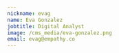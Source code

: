 ```yaml
---
nickname: evag
name: Eva Gonzalez
jobtitle: Digital Analyst
image: /cms_media/eva-gonzalez.png
email: evag@empathy.co
---
```

